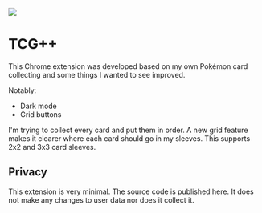 ![](icon.png)
# TCG++

This Chrome extension was developed based on my own Pokémon card collecting and some things I wanted to see improved.

Notably:
- Dark mode
- Grid buttons

I'm trying to collect every card and put them in order. A new grid feature makes it clearer where each card should go in my sleeves. This supports 2x2 and 3x3 card sleeves.

## Privacy

This extension is very minimal. The source code is published here. It does not make any changes to user data nor does it collect it.

